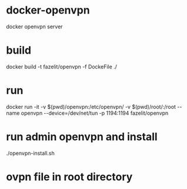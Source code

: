 # docker-openvpn
docker openvpn server

# build
docker build -t fazelit/openvpn -f DockeFile ./

# run
docker run -it -v $(pwd)/openvpn:/etc/openvpn/ -v $(pwd)/root/:/root --name openvpn --device=/dev/net/tun -p 1194:1194  fazelit/openvpn 

# run admin openvpn and install
./openvpn-install.sh

# ovpn file in root directory